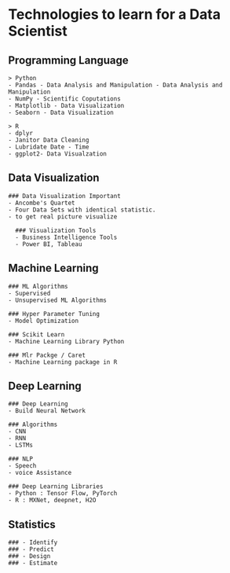 # Technologies to learn for a Data Scientist

## Programming Language
```
> Python
- Pandas - Data Analysis and Manipulation - Data Analysis and Manipulation
- NumPy - Scientific Coputations  
- Matplotlib - Data Visualization
- Seaborn - Data Visualization

> R
- dplyr
- Janitor Data Cleaning
- Lubridate Date - Time
- ggplot2- Data Visualzation

```
## Data Visualization
```
### Data Visualization Important
- Ancombe's Quartet
- Four Data Sets with identical statistic.
- to get real picture visualize

  ### Visualization Tools
  - Business Intelligence Tools
  - Power BI, Tableau
```

## Machine Learning
 ```
### ML Algorithms
- Supervised
- Unsupervised ML Algorithms

### Hyper Parameter Tuning
- Model Optimization
    
### Scikit Learn
- Machine Learning Library Python
  
### Mlr Packge / Caret
- Machine Learning package in R
```
## Deep Learning
```
### Deep Learning
- Build Neural Network

### Algorithms
- CNN
- RNN
- LSTMs

### NLP
- Speech
- voice Assistance

### Deep Learning Libraries
- Python : Tensor Flow, PyTorch
- R : MXNet, deepnet, H2O

```
## Statistics
```
### - Identify 
### - Predict
### - Design
### - Estimate
```
    
